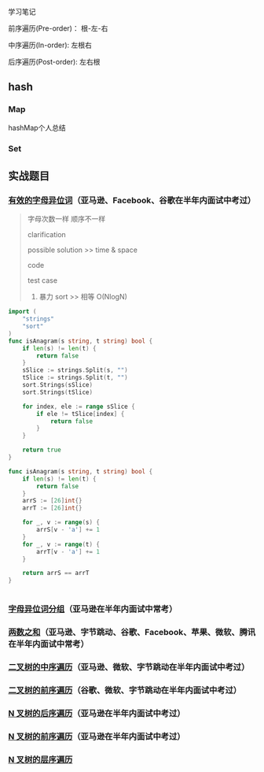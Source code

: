 学习笔记

前序遍历(Pre-order)： 根-左-右

中序遍历(In-order): 左根右

后序遍历(Post-order): 左右根

## hash

### Map 

hashMap个人总结

### Set



## 实战题目

### [有效的字母异位词](https://leetcode-cn.com/problems/valid-anagram/description/)（亚马逊、Facebook、谷歌在半年内面试中考过）

> 字母次数一样 顺序不一样
>
> clarification
>
> possible solution >> time & space
>
> code
>
> test case
>
> 1. 暴力 sort >> 相等 O(NlogN)



```go
import (
    "strings"
    "sort"
)
func isAnagram(s string, t string) bool {
    if len(s) != len(t) {
        return false
    }
    sSlice := strings.Split(s, "")
    tSlice := strings.Split(t, "")
    sort.Strings(sSlice)
    sort.Strings(tSlice)

    for index, ele := range sSlice {
        if ele != tSlice[index] {
            return false
        }
    }

    return true
}
```



```go
func isAnagram(s string, t string) bool {
    if len(s) != len(t) {
        return false
    }
    arrS := [26]int{}
    arrT := [26]int{}

    for _, v := range(s) {
        arrS[v - 'a'] += 1
    }
    for _, v := range(t) {
        arrT[v - 'a'] += 1
    }

    return arrS == arrT
}
```



```go

```



### [字母异位词分组](https://leetcode-cn.com/problems/group-anagrams/)（亚马逊在半年内面试中常考）



### [两数之和](https://leetcode-cn.com/problems/two-sum/description/)（亚马逊、字节跳动、谷歌、Facebook、苹果、微软、腾讯在半年内面试中常考）



### [二叉树的中序遍历](https://leetcode-cn.com/problems/binary-tree-inorder-traversal/)（亚马逊、微软、字节跳动在半年内面试中考过）

### [二叉树的前序遍历](https://leetcode-cn.com/problems/binary-tree-preorder-traversal/)（谷歌、微软、字节跳动在半年内面试中考过）

### [N 叉树的后序遍历](https://leetcode-cn.com/problems/n-ary-tree-postorder-traversal/)（亚马逊在半年内面试中考过）

### [N 叉树的前序遍历](https://leetcode-cn.com/problems/n-ary-tree-preorder-traversal/description/)（亚马逊在半年内面试中考过）

### [N 叉树的层序遍历](https://leetcode-cn.com/problems/n-ary-tree-level-order-traversal/)